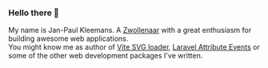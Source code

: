 ### Hello there 👋

My name is Jan-Paul Kleemans. A [Zwollenaar](https://www.visithansaholland.com/hansa-towns/zwolle/) with a great enthusiasm for building awesome web applications.<br>
You might know me as author of [Vite SVG loader](https://github.com/jpkleemans/vite-svg-loader), [Laravel Attribute Events](https://github.com/jpkleemans/attribute-events) or some of the other web development packages I've written.
